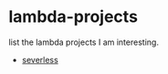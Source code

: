 # lambda-projects
list the lambda projects I am interesting. 

- [severless](https://serverless.com)
